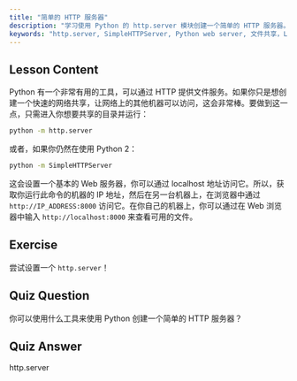 ```yaml
---
title: "简单的 HTTP 服务器"
description: "学习使用 Python 的 http.server 模块创建一个简单的 HTTP 服务器。通过这个适合初学者的 Linux 教程，快速在你的网络上共享文件。"
keywords: "http.server, SimpleHTTPServer, Python web server, 文件共享，Linux 教程，初学者指南"
---
```


## Lesson Content

Python 有一个非常有用的工具，可以通过 HTTP 提供文件服务。如果你只是想创建一个快速的网络共享，让网络上的其他机器可以访问，这会非常棒。要做到这一点，只需进入你想要共享的目录并运行：

```bash
python -m http.server
```

或者，如果你仍然在使用 Python 2：

```bash
python -m SimpleHTTPServer
```

这会设置一个基本的 Web 服务器，你可以通过 localhost 地址访问它。所以，获取你运行此命令的机器的 IP 地址，然后在另一台机器上，在浏览器中通过 `http://IP_ADDRESS:8000` 访问它。在你自己的机器上，你可以通过在 Web 浏览器中输入 `http://localhost:8000` 来查看可用的文件。

## Exercise

尝试设置一个 `http.server`！

## Quiz Question

你可以使用什么工具来使用 Python 创建一个简单的 HTTP 服务器？

## Quiz Answer

http.server
